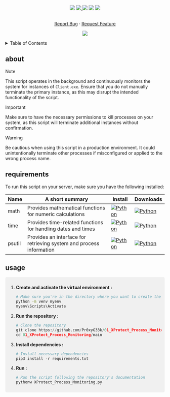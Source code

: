 <!--   my-icons -->
<p align="center">
</a>
    <a href="https://github.com/Pr0xyG33k/01_XProtect_Process_Monitoring/"><img src="https://img.shields.io/badge/status-writing-yellowgreen.svg?style=for-the-badge"></a>
    <a href="https://github.com/Pr0xyG33k/01_XProtect_Process_Monitoring/graphs/contributors"><img src="https://img.shields.io/github/contributors/Pr0xyG33k/01_XProtect_Process_Monitoring?style=for-the-badge">
    <a href="https://github.com/Pr0xyG33k/01_XProtect_Process_Monitoring/stargazers"><img src="https://img.shields.io/github/stars/Pr0xyG33k/01_XProtect_Process_Monitoring?style=for-the-badge"></a>
    <a href="https://github.com/Pr0xyG33k/01_XProtect_Process_Monitoring/network/members"><img src="https://img.shields.io/github/forks/Pr0xyG33k/01_XProtect_Process_Monitoring.svg?style=for-the-badge"></a>
    <a href="https://github.com/Pr0xyG33k/01_XProtect_Process_Monitoring/issues"><img src="https://img.shields.io/github/issues/Pr0xyG33k/01_XProtect_Process_Monitoring.svg?style=for-the-badge"></a>
</p>

<!-- PROJECT LOGO -->
  <p align="center">
    <br />
    <a href="https://github.com/Pr0xyG33k/01_XProtect_Process_Monitoring/issues">Report Bug</a>
    ·
    <a href="https://github.com/Pr0xyG33k/01_XProtect_Process_Monitoring/pulls">Request Feature</a>
  </p>
</div>

<!--   my-ticker -->
<p align="center">
<img src="https://capsule-render.vercel.app/api?type=waving&color=gradient&height=200&section=header&text=XProtect%20Process%20Monitoring&fontSize=60&fontAlignY=35&animation=twinkling&fontColor=gradient" />
</p>

<!-- TABLE OF CONTENTS -->
<details>
  <summary>Table of Contents</summary>
  <ol>
    <li><a href="#about">about</a></li>
    <li><a href="#requirements">requirements</a></li>
    <li><a href="#usage">usage</a></li>
  </ol>
</details>

<!-- ABOUT -->
<h2>about</h2>
<div align="center">
</div>

> [!NOTE]   
> This script operates in the background and continuously monitors the system for instances of `Client.exe`. Ensure that you do not manually terminate the primary instance, as this may disrupt the intended functionality of the script.

> [!IMPORTANT]  
> Make sure to have the necessary permissions to kill processes on your system, as this script will terminate additional instances without confirmation.

> [!WARNING]  
> Be cautious when using this script in a production environment. It could unintentionally terminate other processes if misconfigured or applied to the wrong process name.

<!-- REQUIREMENTS -->
<h2>requirements</h2>
<div align="center">
</div>
<div align="center">
</div>

<!-- Necessary installations -->
To run this script on your server, make sure you have the following installed:

| Name     | A short summary                                                  | Install   | Downloads |
| -------- | ---------------------------------------------------------------- | --------- | --------- |
| math     | Provides mathematical functions for numeric calculations        | [![Python](https://img.shields.io/pypi/v/python-math?color=blue&label=python)](https://pypi.org/project/python-math/) | [![Python](https://pepy.tech/badge/python-math)](https://pypi.org/project/python-math/#files) |
| time     | Provides time-related functions for handling dates and times    | [![Python](https://img.shields.io/pypi/v/TIME-python?color=blue&label=python)](https://pypi.org/project/TIME-python/) | [![Python](https://pepy.tech/badge/TIME-python)](https://pypi.org/project/TIME-python/#files) |
| psutil   | Provides an interface for retrieving system and process information | [![Python](https://img.shields.io/pypi/v/psutil?color=blue&label=python)](https://pypi.org/project/psutil/) | [![Python](https://pepy.tech/badge/psutil)](https://pypi.org/project/psutil/#files) |

<!-- USAGE -->
<h2>usage</h2>
<div align="center">
</div>
<div align="center">
</div>
<div style="border-radius: 5px; background-color: #f0f0f0; padding: 10px;">

1. **Create and activate the virtual environment :**
   ```bash
   # Make sure you're in the directory where you want to create the virtual environment
   python -m venv myenv
   myenv\Scripts\Activate
   ```
   
2. **Run the repository :**
    ```py
    # Clone the repository
    git clone https://github.com/Pr0xyG33k/01_XProtect_Process_Monitoring.git
    cd 01_XProtect_Process_Monitoring/main
    ```
3. **Install dependencies :**
    ```py
    # Install necessary dependencies
    pip3 install -r requirements.txt
    ```
    
4. **Run :**
    ```python
    # Run the script following the repository's documentation
    pythonw XProtect_Process_Monitoring.py
    ```

